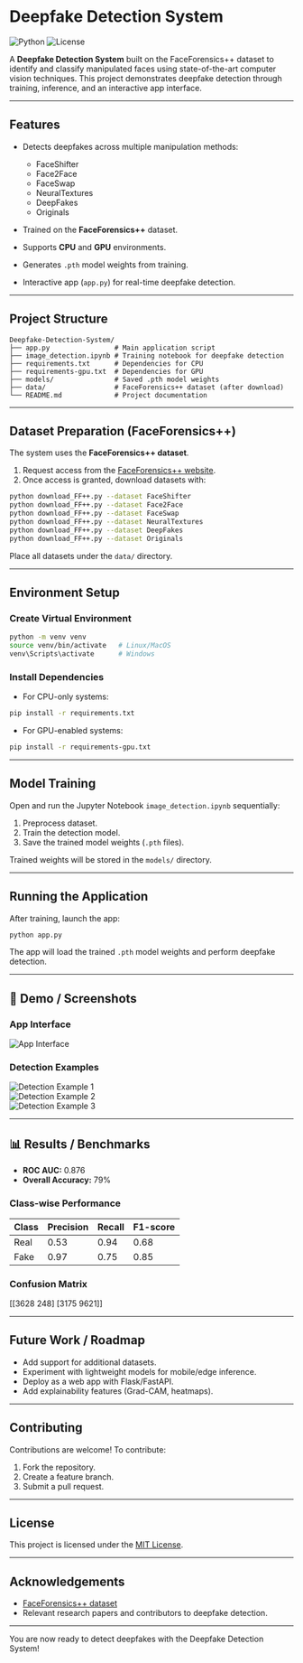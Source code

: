 # Deepfake Detection System

![Python](https://img.shields.io/badge/python-3.10-blue) ![License](https://img.shields.io/badge/license-MIT-green)

A **Deepfake Detection System** built on the FaceForensics++ dataset to identify and classify manipulated faces using state-of-the-art computer vision techniques. This project demonstrates deepfake detection through training, inference, and an interactive app interface.

---

## Features

* Detects deepfakes across multiple manipulation methods:

  * FaceShifter
  * Face2Face
  * FaceSwap
  * NeuralTextures
  * DeepFakes
  * Originals
* Trained on the **FaceForensics++** dataset.
* Supports **CPU** and **GPU** environments.
* Generates `.pth` model weights from training.
* Interactive app (`app.py`) for real-time deepfake detection.

---

## Project Structure

```plaintext
Deepfake-Detection-System/
├── app.py                # Main application script
├── image_detection.ipynb # Training notebook for deepfake detection
├── requirements.txt      # Dependencies for CPU
├── requirements-gpu.txt  # Dependencies for GPU
├── models/               # Saved .pth model weights
├── data/                 # FaceForensics++ dataset (after download)
└── README.md             # Project documentation
```

---

## Dataset Preparation (FaceForensics++)

The system uses the **FaceForensics++ dataset**.

1. Request access from the [FaceForensics++ website](https://github.com/ondyari/FaceForensics).
2. Once access is granted, download datasets with:

```bash
python download_FF++.py --dataset FaceShifter
python download_FF++.py --dataset Face2Face
python download_FF++.py --dataset FaceSwap
python download_FF++.py --dataset NeuralTextures
python download_FF++.py --dataset DeepFakes
python download_FF++.py --dataset Originals
```

Place all datasets under the `data/` directory.

---

## Environment Setup

### Create Virtual Environment

```bash
python -m venv venv
source venv/bin/activate   # Linux/MacOS
venv\Scripts\activate      # Windows
```

### Install Dependencies

* For CPU-only systems:

```bash
pip install -r requirements.txt
```

* For GPU-enabled systems:

```bash
pip install -r requirements-gpu.txt
```

---

## Model Training

Open and run the Jupyter Notebook `image_detection.ipynb` sequentially:

1. Preprocess dataset.
2. Train the detection model.
3. Save the trained model weights (`.pth` files).

Trained weights will be stored in the `models/` directory.

---

## Running the Application

After training, launch the app:

```bash
python app.py
```

The app will load the trained `.pth` model weights and perform deepfake detection.

---
## 📸 Demo / Screenshots

### App Interface
![App Interface](assets/Screenshot%202025-09-26%20223946.png)

### Detection Examples
![Detection Example 1](assets/Screenshot%202025-09-26%20225128.png)  
![Detection Example 2](assets/Screenshot%202025-09-26%20225146.png)  
![Detection Example 3](assets/Screenshot%202025-09-26%20225256.png)

---

## 📊 Results / Benchmarks

- **ROC AUC:** 0.876  
- **Overall Accuracy:** 79%  

### Class-wise Performance
| Class | Precision | Recall | F1-score |
|-------|-----------|--------|----------|
| Real  | 0.53      | 0.94   | 0.68     |
| Fake  | 0.97      | 0.75   | 0.85     |

### Confusion Matrix

[[3628 248]
[3175 9621]]

---

## Future Work / Roadmap

* Add support for additional datasets.
* Experiment with lightweight models for mobile/edge inference.
* Deploy as a web app with Flask/FastAPI.
* Add explainability features (Grad-CAM, heatmaps).

---

## Contributing

Contributions are welcome! To contribute:

1. Fork the repository.
2. Create a feature branch.
3. Submit a pull request.

---

## License

This project is licensed under the [MIT License](LICENSE).

---

## Acknowledgements

* [FaceForensics++ dataset](https://github.com/ondyari/FaceForensics)
* Relevant research papers and contributors to deepfake detection.

---

You are now ready to detect deepfakes with the Deepfake Detection System!
